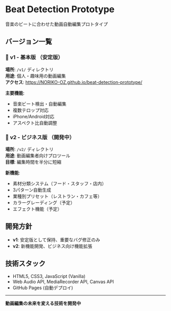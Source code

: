 # Beat Detection Prototype

音楽のビートに合わせた動画自動編集プロトタイプ

## バージョン一覧

### 🎵 **v1 - 基本版** （安定版）
**場所**: `/v1/` ディレクトリ  
**用途**: 個人・趣味用の動画編集  
**アクセス**: https://NORIKO-OZ.github.io/beat-detection-prototype/

**主要機能**:
- 音楽ビート検出・自動編集
- 複数テロップ対応
- iPhone/Android対応
- アスペクト比自動調整

### 🏢 **v2 - ビジネス版** （開発中）
**場所**: `/v2/` ディレクトリ  
**用途**: 動画編集者向けプロツール  
**目標**: 編集時間を半分に短縮

**新機能**:
- 素材分類システム（フード・スタッフ・店内）
- 3パターン自動生成
- 業種別プリセット（レストラン・カフェ等）
- カラーグレーディング（予定）
- エフェクト機能（予定）

## 開発方針
- **v1**: 安定版として保持、重要なバグ修正のみ
- **v2**: 新機能開発、ビジネス向け機能拡張

## 技術スタック
- HTML5, CSS3, JavaScript (Vanilla)
- Web Audio API, MediaRecorder API, Canvas API
- GitHub Pages (自動デプロイ)

---
**動画編集の未来を変える技術を開発中**